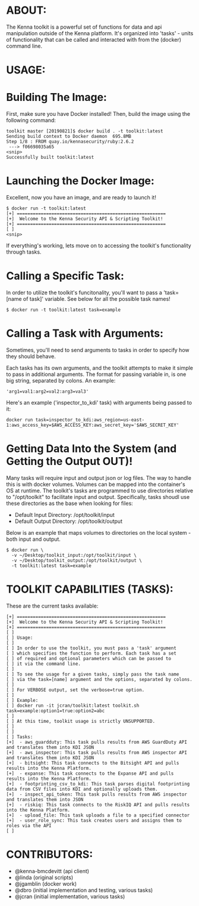 
ABOUT:
======

The Kenna toolkit is a powerful set of functions for data and api manipulation outside of the Kenna platform.  It's organized into 'tasks' - units of functionality that can be called and interacted with from the (docker) command line.

USAGE:
======

Building The Image: 
==================

First, make sure you have Docker installed! Then, build the image using the following command: 

```
toolkit master [20190821]$ docker build . -t toolkit:latest
Sending build context to Docker daemon  695.8MB
Step 1/8 : FROM quay.io/kennasecurity/ruby:2.6.2
 ---> f06698035a65
<snip>
Successfully built toolkit:latest
```

Launching the Docker Image: 
===========================

Excellent, now you have an image, and are ready to launch it!

```
$ docker run -t toolkit:latest
[+] ========================================================      
[+]  Welcome to the Kenna Security API & Scripting Toolkit!       
[+] ========================================================      
[ ]                                                               
<snip> 
```

If everything's working, lets move on to accessing the toolkit's functionality through tasks. 

Calling a Specific Task:
========================

In order to utilize the toolkit's funcitonality, you'll want to pass a 'task=[name of task]' variable. See below for all the possible task names! 

```
$ docker run -t toolkit:latest task=example
```

Calling a Task with Arguments:
==============================

Sometimes, you'll need to send arguments to tasks in order to specify how they should behave. 

Each tasks has its own arguments, and the toolkit attempts to make it simple to pass in additional arguments. The format for passing variable in, is one big string, separated by colons. An example: 
```
'arg1=val1:arg2=val2:arg3=val3'
```

Here's an example ('inspector_to_kdi' task) with arguments being passed to it:

```
docker run task=inspector_to_kdi:aws_region=us-east-1:aws_access_key=$AWS_ACCESS_KEY:aws_secret_key='$AWS_SECRET_KEY'
```

Getting Data Into the System (and Getting the Output OUT)! 
==========================================================

Many tasks will require input and output json or log files. The way to handle this is with docker volumes. Volumes can be mapped into the container's OS at runtime.  The toolkit's tasks are programmed to use directories relative to "/opt/toolkit" to facilitate input and output. Specifically, tasks shoudl use these directories as the base when looking for files:
 
 - Default Input Directory: /opt/toolkit/input
 - Default Output Directory: /opt/toolkit/output

Below is an example that maps volumes to directories on the local system - both input and output. 

```
$ docker run \
  -v ~/Desktop/toolkit_input:/opt/toolkit/input \
  -v ~/Desktop/toolkit_output:/opt/toolkit/output \
  -t toolkit:latest task=example
```

TOOLKIT CAPABILITIES (TASKS): 
=============================

These are the current tasks available: 

```                                                            
[+] ========================================================           
[+]  Welcome to the Kenna Security API & Scripting Toolkit!            
[+] ========================================================           
[ ]                                                                    
[ ] Usage:                                                             
[ ]                                                                    
[ ] In order to use the toolkit, you must pass a 'task' argument       
[ ] which specifies the function to perform. Each task has a set       
[ ] of required and optional parameters which can be passed to         
[ ] it via the command line.                                           
[ ]                                                                    
[ ] To see the usage for a given tasks, simply pass the task name      
[ ] via the task=[name] argument and the options, separated by colons. 
[ ]                                                                    
[ ] For VERBOSE output, set the verbose=true option.                   
[ ]                                                                    
[ ] Example:                                                           
[ ] docker run -it jcran/toolkit:latest toolkit.sh task=example:option1=true:option2=abc              
[ ]                                                                    
[ ] At this time, toolkit usage is strictly UNSUPPORTED.               
[ ]                                                                    
[ ]                                                                    
[ ] Tasks:
[+]  - aws_guardduty: This task pulls results from AWS GuardDuty API and translates them into KDI JSON
[+]  - aws_inspector: This task pulls results from AWS inspector API and translates them into KDI JSON
[+]  - bitsight: This task connects to the Bitsight API and pulls results into the Kenna Platform.
[+]  - expanse: This task connects to the Expanse API and pulls results into the Kenna Platform.
[+]  - footprinting_csv_to_kdi: This task parses digital footprinting data from CSV files into KDI and optionally uploads them.
[+]  - inspect_api_token: This task pulls results from AWS inspector and translates them into JSON
[+]  - riskiq: This task connects to the RiskIQ API and pulls results into the Kenna Platform.
[+]  - upload_file: This task uploads a file to a specified connector
[+]  - user_role_sync: This task creates users and assigns them to roles via the API
[ ]                                                                    
```

CONTRIBUTORS:
=============
 - @kenna-bmcdevitt (api client) 
 - @linda (original scripts)
 - @jgamblin (docker work)
 - @dbro (initial implementation and testing, various tasks)
 - @jcran (initial implementation, various tasks)

